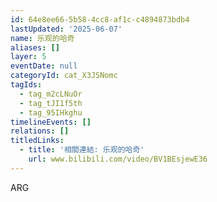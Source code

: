 ```yaml
---
id: 64e8ee66-5b58-4cc8-af1c-c4894873bdb4
lastUpdated: '2025-06-07'
name: 乐观的哈奇
aliases: []
layer: 5
eventDate: null
categoryId: cat_X3JSNomc
tagIds:
  - tag_m2cLNuOr
  - tag_tJI1f5th
  - tag_95IHkghu
timelineEvents: []
relations: []
titledLinks:
  - title: '相關連結: 乐观的哈奇'
    url: www.bilibili.com/video/BV1BEsjewE36
---
```

ARG
